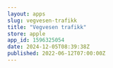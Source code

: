 ```yaml
---
layout: apps
slug: vegvesen-trafikk
title: "Vegvesen trafikk"
store: apple
app_id: 1596325054
date: 2024-12-05T08:39:38Z
published: 2022-06-12T07:00:00Z
---
```

